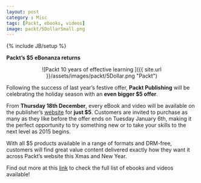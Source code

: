 ```yaml
---
layout: post
category : Misc
tags: [Packt, ebooks, videos]
image: packt/5DollarSmall.png
---
```

{% include JB/setup %}

**Packt’s $5 eBonanza returns**

<!--more-->


<div style="text-align:center" markdown="1">
![Packt 10 years of effective learning ]({{ site.url }}/assets/images/packt/5Dollar.png "Packt")
</div>

Following the success of last year’s festive offer, **Packt Publishing** will be celebrating the holiday season with an **even bigger $5 offer**.


From **Thursday 18th December**, every eBook and video will be available on the publisher’s [website](http://bit.ly/1AKtu5i)  for **just $5**. Customers are invited to purchase as many as they like before the offer ends on Tuesday January 6th, making it the perfect opportunity to try something new or to take your skills to the next level as 2015 begins.

With all $5 products available in a range of formats and DRM-free, customers will find great value content delivered exactly how they want it across Packt’s website this Xmas and New Year.


Find out more at this [link](http://bit.ly/1AKtu5i) to check the full list of ebooks and videos available!